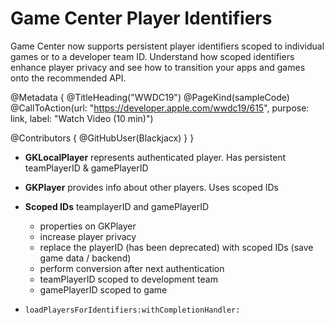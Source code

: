 # Game Center Player Identifiers

Game Center now supports persistent player identifiers scoped to individual games or to a developer team ID. Understand how scoped identifiers enhance player privacy and see how to transition your apps and games onto the recommended API.

@Metadata {
   @TitleHeading("WWDC19")
   @PageKind(sampleCode)
   @CallToAction(url: "https://developer.apple.com/wwdc19/615", purpose: link, label: "Watch Video (10 min)")

   @Contributors {
      @GitHubUser(Blackjacx)
   }
}



- **GKLocalPlayer** represents authenticated player. Has persistent teamPlayerID & gamePlayerID
- **GKPlayer** provides info about other players. Uses scoped IDs
- **Scoped IDs** teamplayerID and gamePlayerID
  - properties on GKPlayer
  - increase player privacy
  - replace the playerID (has been deprecated) with scoped IDs (save game data / backend)
  - perform conversion after next authentication
  - teamPlayerID scoped to development team
  - gamePlayerID scoped to game

- `loadPlayersForIdentifiers:withCompletionHandler:`
